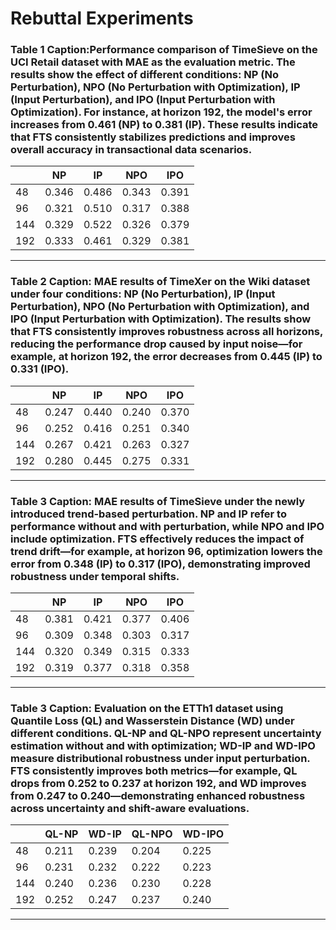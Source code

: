 # Rebuttal Experiments


### Table 1 Caption:Performance comparison of TimeSieve on the UCI Retail dataset with MAE as the evaluation metric. The results show the effect of different conditions: NP (No Perturbation), NPO (No Perturbation with Optimization), IP (Input Perturbation), and IPO (Input Perturbation with Optimization). For instance, at horizon 192, the model's error increases from 0.461 (NP) to 0.381 (IP). These results indicate that FTS consistently stabilizes predictions and improves overall accuracy in transactional data scenarios.  


|     | NP    | IP    | NPO   | IPO   |
| --- | ----- | ----- | ----- | ----- |
| 48  | 0.346 | 0.486 | 0.343 | 0.391 |
| 96  | 0.321 | 0.510 | 0.317 | 0.388 |
| 144 | 0.329 | 0.522 | 0.326 | 0.379 |
| 192 | 0.333 | 0.461 | 0.329 | 0.381 |


---

### Table 2 Caption: MAE results of TimeXer on the Wiki dataset under four conditions: NP (No Perturbation), IP (Input Perturbation), NPO (No Perturbation with Optimization), and IPO (Input Perturbation with Optimization). The results show that FTS consistently improves robustness across all horizons, reducing the performance drop caused by input noise—for example, at horizon 192, the error decreases from 0.445 (IP) to 0.331 (IPO).


|     | NP    | IP    | NPO   | IPO   |
| --- | ----- | ----- | ----- | ----- |
| 48  | 0.247 | 0.440 | 0.240 | 0.370 |
| 96  | 0.252 | 0.416 | 0.251 | 0.340 |
| 144 | 0.267 | 0.421 | 0.263 | 0.327 |
| 192 | 0.280 | 0.445 | 0.275 | 0.331 |


---

### Table 3 Caption: MAE results of TimeSieve under the newly introduced trend-based perturbation. NP and IP refer to performance without and with perturbation, while NPO and IPO include optimization. FTS effectively reduces the impact of trend drift—for example, at horizon 96, optimization lowers the error from 0.348 (IP) to 0.317 (IPO), demonstrating improved robustness under temporal shifts.


|     | NP    | IP    | NPO   | IPO   |
| --- | ----- | ----- | ----- | ----- |
| 48  | 0.381 | 0.421 | 0.377 | 0.406 |
| 96  | 0.309 | 0.348 | 0.303 | 0.317 |
| 144 | 0.320 | 0.349 | 0.315 | 0.333 |
| 192 | 0.319 | 0.377 | 0.318 | 0.358 |


---
### Table 3 Caption: Evaluation on the ETTh1 dataset using Quantile Loss (QL) and Wasserstein Distance (WD) under different conditions. QL-NP and QL-NPO represent uncertainty estimation without and with optimization; WD-IP and WD-IPO measure distributional robustness under input perturbation. FTS consistently improves both metrics—for example, QL drops from 0.252 to 0.237 at horizon 192, and WD improves from 0.247 to 0.240—demonstrating enhanced robustness across uncertainty and shift-aware evaluations.


|     | QL-NP | WD-IP | QL-NPO | WD-IPO |
| --- | ----- | ----- | ------ | ------ |
| 48  | 0.211 | 0.239 | 0.204  | 0.225  |
| 96  | 0.231 | 0.232 | 0.222  | 0.223  |
| 144 | 0.240 | 0.236 | 0.230  | 0.228  |
| 192 | 0.252 | 0.247 | 0.237  | 0.240  |


---

